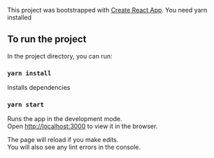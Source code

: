 This project was bootstrapped with [Create React App](https://github.com/facebook/create-react-app).
You need yarn installed

## To run the project

In the project directory, you can run:

### `yarn install`

Installs dependencies

### `yarn start`

Runs the app in the development mode.<br />
Open [http://localhost:3000](http://localhost:3000) to view it in the browser.

The page will reload if you make edits.<br />
You will also see any lint errors in the console.

